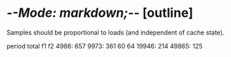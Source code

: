 -*-Mode: markdown;-*- [outline]
=============================================================================

Samples should be proportional to loads (and independent of cache state).

period  total   f1  f2
  4986: 657
  9973: 361     60  64
 19946: 214
 49865: 125
